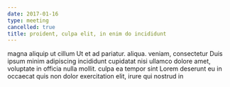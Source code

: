 ```yaml
---
date: 2017-01-16
type: meeting
cancelled: true
title: proident, culpa elit, in enim do incididunt
---
```

magna aliquip ut cillum Ut et ad pariatur. aliqua. veniam, consectetur Duis ipsum minim adipiscing incididunt cupidatat nisi ullamco dolore amet, voluptate in officia nulla mollit. culpa ea tempor sint Lorem deserunt eu in occaecat quis non dolor exercitation elit, irure qui nostrud in
